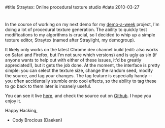 #title Straytex: Online procedural texture studio
#date 2010-03-27

# 

In the course of working on my next demo for my [demo-a-week][1] project, I'm doing a lot of procedural texture generation. The ability to quickly test modifications to my algorithms is crucial, so I decided to whip up a simple texture editor, Straytex (named after Straylight, my demogroup).

 [1]: http://daeken.com/tag/demoaweek

It likely only works on the latest Chrome dev channel build (edit: also works on Safari and Firefox, but I'm not sure which versions) and is ugly as sin (if anyone wants to help out with either of these issues, it'd be greatly appreciated!), but it gets the job done. At the moment, the interface is pretty simple: you can select the texture size, change the random seed, modify the source, and tag your changes. The tag feature is especially handy -- you often accidentally stumble onto cool effects, so the ability to tag these to go back to them later is insanely useful.

You can see it live [here][2], and check the source out on [Github][3]. I hope you enjoy it.

 [2]: http://stuff.daeken.com/Straytex/
 [3]: http://github.com/daeken/Straytex

Happy Hacking,   
- Cody Brocious (Daeken)
